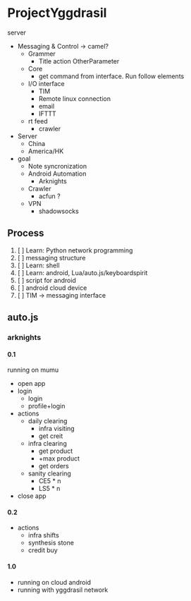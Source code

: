 # ProjectYggdrasil

server

* Messaging & Control -> camel?
  * Grammer
    * Title action OtherParameter
  * Core
    * get command from interface. Run follow elements
  * I/O interface
    * TIM
    * Remote linux connection
    * email
    * IFTTT
  * rt feed
    * crawler
* Server
  * China
  * America/HK
* goal
  * Note syncronization
  * Android Automation
    * Arknights
  * Crawler
    * acfun ?
  * VPN
    * shadowsocks

## Process

1. [ ] Learn: Python network programming
2. [ ] messaging structure
3. [ ] Learn: shell
4. [ ] Learn: android, Lua/auto.js/keyboardspirit
5. [ ] script for android
6. [ ] android cloud device
7. [ ] TIM -> messaging interface

## auto.js

### arknights

#### 0.1

running on mumu

* open app
* login
  * login
  * profile+login
* actions
  * daily clearing
    * infra visiting
    * get creit
  * infra clearing
    * get product
    * +max product
    * get orders
  * sanity clearing
    * CE5 * n
    * LS5 * n
* close app

#### 0.2

* actions
  * infra shifts
  * synthesis stone
  * credit buy

#### 1.0

* running on cloud android
* running with yggdrasil network
